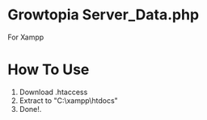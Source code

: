 # Growtopia Server_Data.php
For Xampp

# How To Use
1. Download .htaccess
2. Extract to "C:\xampp\htdocs\"
3. Done!.



